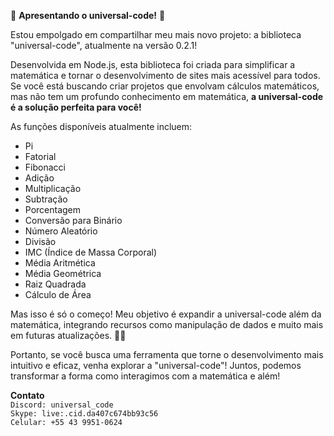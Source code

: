 🚀 **Apresentando o universal-code!** 🚀

Estou empolgado em compartilhar meu mais novo projeto: a biblioteca "universal-code", atualmente na versão 0.2.1! 

Desenvolvida em Node.js, esta biblioteca foi criada para simplificar a matemática e tornar o desenvolvimento de sites mais acessível para todos. Se você está buscando criar projetos que envolvam cálculos matemáticos, mas não tem um profundo conhecimento em matemática, **a universal-code é a solução perfeita para você!**

As funções disponíveis atualmente incluem:
- Pi
- Fatorial
- Fibonacci
- Adição
- Multiplicação
- Subtração
- Porcentagem
- Conversão para Binário
- Número Aleatório
- Divisão
- IMC (Índice de Massa Corporal)
- Média Aritmética
- Média Geométrica
- Raiz Quadrada
- Cálculo de Área


Mas isso é só o começo! Meu objetivo é expandir a universal-code além da matemática, integrando recursos como manipulação de dados e muito mais em futuras atualizações. 🚀✨

Portanto, se você busca uma ferramenta que torne o desenvolvimento mais intuitivo e eficaz, venha explorar a "universal-code"! Juntos, podemos transformar a forma como interagimos com a matemática e além!

**Contato**\
``Discord: universal_code``\
``Skype: live:.cid.da407c674bb93c56``\
``Celular: +55 43 9951-0624``




 